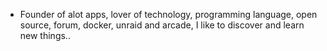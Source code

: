- Founder of alot apps, lover of technology, programming language, open source, forum, docker, unraid and arcade, I like to discover and learn new things..
  <br>






































































































































































































































































































































































































































































































































































